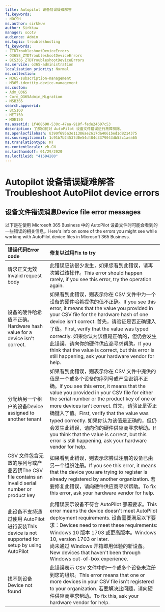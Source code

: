 ```yaml
---
title: Autopilot 设备错误疑难解答
f1.keywords:
- NOCSH
ms.author: sirkkuw
author: Sirkkuw
manager: scotv
audience: Admin
ms.topic: troubleshooting
f1_keywords:
- ZTDTroubleshootDeviceErrors
- O365E_ZTDTroubleshootDeviceErrors
- BCS365_ZTDTroubleshootDeviceErrors
ms.service: o365-administration
localization_priority: Normal
ms.collection:
- M365-subscription-management
- M365-identity-device-management
ms.custom:
- Adm_O365
- Core_O365Admin_Migration
- MSB365
search.appverid:
- BCS160
- MET150
- MOE150
ms.assetid: 1f468690-530c-47ea-918f-fede24607c53
description: 了解如何对 AutoPilot 设备文件错误进行故障排除。
ms.openlocfilehash: 8390f695a3e11386ae2617da4061bed1d8214375
ms.sourcegitcommit: 1c91b7b24537d0e54d484c3379043db53c1aea65
ms.translationtype: MT
ms.contentlocale: zh-CN
ms.lasthandoff: 01/29/2020
ms.locfileid: "41594200"
---
```

# <a name="troubleshoot-autopilot-device-errors"></a><span data-ttu-id="c2c4b-103">Autopilot 设备错误疑难解答</span><span class="sxs-lookup"><span data-stu-id="c2c4b-103">Troubleshoot AutoPilot device errors</span></span>

## <a name="device-file-error-messages"></a><span data-ttu-id="c2c4b-104">设备文件错误消息</span><span class="sxs-lookup"><span data-stu-id="c2c4b-104">Device file error messages</span></span>

<span data-ttu-id="c2c4b-105">以下是在使用 Microsoft 365 Business 中的 AutoPilot 设备文件时可能会看到的一些错误的相关信息。</span><span class="sxs-lookup"><span data-stu-id="c2c4b-105">Here's info on some of the errors you might see while working with AutoPilot device files in Microsoft 365 Business.</span></span> 
  
|<span data-ttu-id="c2c4b-106">**错误代码**</span><span class="sxs-lookup"><span data-stu-id="c2c4b-106">**Error code**</span></span>|<span data-ttu-id="c2c4b-107">**修复以试用**</span><span class="sxs-lookup"><span data-stu-id="c2c4b-107">**Fix to try**</span></span>|
|:-----|:-----|
|<span data-ttu-id="c2c4b-108">请求正文无效</span><span class="sxs-lookup"><span data-stu-id="c2c4b-108">Invalid request body</span></span>  <br/> |<span data-ttu-id="c2c4b-109">此错误应该很少发生，如果您看到此错误，请再次尝试该操作。</span><span class="sxs-lookup"><span data-stu-id="c2c4b-109">This error should happen rarely, if you see this error, try the operation again.</span></span>  <br/> |
|<span data-ttu-id="c2c4b-110">设备的硬件哈希值不正确。</span><span class="sxs-lookup"><span data-stu-id="c2c4b-110">Hardware hash value for a device isn't correct.</span></span>  <br/> |<span data-ttu-id="c2c4b-111">如果看到此错误，则表示你在 CSV 文件中为一个设备的硬件哈希提供的值不正确。</span><span class="sxs-lookup"><span data-stu-id="c2c4b-111">If you see this error, it means that the value you provided in your CSV file for the hardware hash of one device isn't correct.</span></span> <span data-ttu-id="c2c4b-112">首先，请验证是否正确键入了值。</span><span class="sxs-lookup"><span data-stu-id="c2c4b-112">First, verify that the value was typed correctly.</span></span> <span data-ttu-id="c2c4b-113">如果你认为该值是正确的，但仍会发生此错误，请向你的硬件供应商寻求帮助。</span><span class="sxs-lookup"><span data-stu-id="c2c4b-113">If you think that the value is correct, but this error is still happening, ask your hardware vendor for help.</span></span>  <br/> |
|<span data-ttu-id="c2c4b-114">分配给另一个租户的设备</span><span class="sxs-lookup"><span data-stu-id="c2c4b-114">Device assigned to another tenant</span></span>  <br/> |<span data-ttu-id="c2c4b-115">如果看到此错误，则表示你在 CSV 文件中提供的值是一个或多个设备的序列号或产品密钥不正确。</span><span class="sxs-lookup"><span data-stu-id="c2c4b-115">If you see this error, it means that the value you provided in your CSV file for either the serial number or the product key of one or more devices isn't correct.</span></span> <span data-ttu-id="c2c4b-116">首先，请验证是否正确键入了值。</span><span class="sxs-lookup"><span data-stu-id="c2c4b-116">First, verify that the value was typed correctly.</span></span> <span data-ttu-id="c2c4b-117">如果你认为该值是正确的，但仍会发生此错误，请向你的硬件供应商寻求帮助。</span><span class="sxs-lookup"><span data-stu-id="c2c4b-117">If you think that the value is correct, but this error is still happening, ask your hardware vendor for help.</span></span>  <br/> |
|<span data-ttu-id="c2c4b-118">CSV 文件包含无效的序列号或产品密钥</span><span class="sxs-lookup"><span data-stu-id="c2c4b-118">The CSV file contains an invalid serial number or product key</span></span>  <br/> |<span data-ttu-id="c2c4b-119">如果看到此错误，则表示您尝试注册的设备已由另一个组织注册。</span><span class="sxs-lookup"><span data-stu-id="c2c4b-119">If you see this error, it means that the device you are trying to register is already registered by another organization.</span></span> <span data-ttu-id="c2c4b-120">若要修复此错误，请向硬件供应商寻求帮助。</span><span class="sxs-lookup"><span data-stu-id="c2c4b-120">To fix this error, ask your hardware vendor for help.</span></span>  <br/> |
|<span data-ttu-id="c2c4b-121">此设备不支持通过使用 AutoPilot 进行安装</span><span class="sxs-lookup"><span data-stu-id="c2c4b-121">This device is not supported for setup by using AutoPilot</span></span>  <br/> | <span data-ttu-id="c2c4b-122">此错误表示设备不符合 AutoPilot 部署要求。</span><span class="sxs-lookup"><span data-stu-id="c2c4b-122">This error means the device doesn't meet AutoPilot deployment requirements.</span></span> <span data-ttu-id="c2c4b-123">设备需要满足以下要求：</span><span class="sxs-lookup"><span data-stu-id="c2c4b-123">Devices need to meet these requirements:</span></span>  <br/>  <span data-ttu-id="c2c4b-124">Windows 10 版本 1703 或更高版本。</span><span class="sxs-lookup"><span data-stu-id="c2c4b-124">Windows 10, version 1703 or later.</span></span>  <br/>  <span data-ttu-id="c2c4b-125">尚未通过 Windows 开箱即用体验的新设备。</span><span class="sxs-lookup"><span data-stu-id="c2c4b-125">New devices that haven't been through Windows out-of-box experience.</span></span>  <br/> |
|<span data-ttu-id="c2c4b-126">找不到设备</span><span class="sxs-lookup"><span data-stu-id="c2c4b-126">Device not found</span></span>  <br/> |<span data-ttu-id="c2c4b-127">此错误表示 CSV 文件中的一个或多个设备未注册到您的组织。</span><span class="sxs-lookup"><span data-stu-id="c2c4b-127">This error means that one or more devices in your CSV file isn't registered to your organization.</span></span> <span data-ttu-id="c2c4b-128">若要解决此问题，请向硬件供应商寻求帮助。</span><span class="sxs-lookup"><span data-stu-id="c2c4b-128">To fix this, ask your hardware vendor for help.</span></span>  <br/> |
